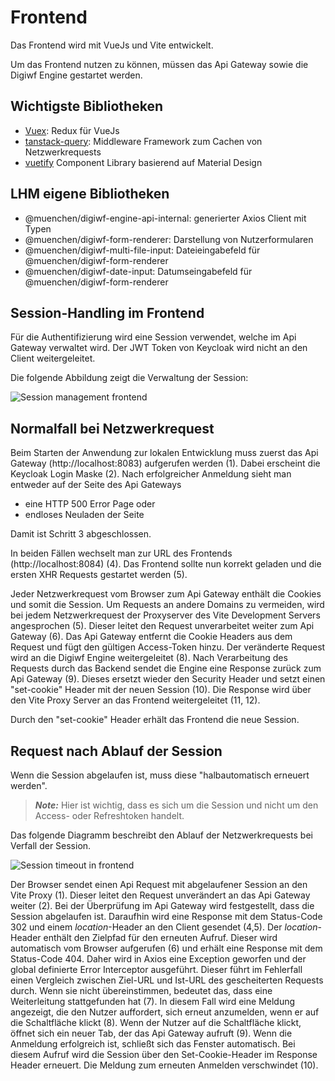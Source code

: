 # Frontend

Das Frontend wird mit VueJs und Vite entwickelt.

Um das Frontend nutzen zu können, müssen das Api Gateway sowie die Digiwf Engine gestartet werden.

## Wichtigste Bibliotheken

* [Vuex](https://vuex.vuejs.org/): Redux für VueJs
* [tanstack-query](https://tanstack.com/query/latest/docs/vue/overview): Middleware Framework zum Cachen von Netzwerkrequests 
* [vuetify](https://vuetifyjs.com/en/) Component Library basierend auf Material Design 

## LHM eigene Bibliotheken

* @muenchen/digiwf-engine-api-internal: generierter Axios Client mit Typen
* @muenchen/digiwf-form-renderer: Darstellung von Nutzerformularen
* @muenchen/digiwf-multi-file-input: Dateieingabefeld für @muenchen/digiwf-form-renderer
* @muenchen/digiwf-date-input: Datumseingabefeld für @muenchen/digiwf-form-renderer

## Session-Handling im Frontend

Für die Authentifizierung wird eine Session verwendet, welche im Api Gateway verwaltet wird. Der JWT Token von Keycloak
wird nicht an den Client weitergeleitet.

Die folgende Abbildung zeigt die Verwaltung der Session:

![Session management frontend](~@source/images/platform/components/frontend/session-mgmt-api-gateway-frontend.png)

## Normalfall bei Netzwerkrequest

Beim Starten der Anwendung zur lokalen Entwicklung muss zuerst das Api Gateway (http://localhost:8083) aufgerufen
werden (1).
Dabei erscheint die Keycloak Login Maske (2). Nach erfolgreicher Anmeldung sieht man entweder auf der Seite des Api
Gateways

* eine HTTP 500 Error Page oder 
* endloses Neuladen der Seite

Damit ist Schritt 3 abgeschlossen.

In beiden Fällen wechselt man zur URL des Frontends (http://localhost:8084) (4).
Das Frontend sollte nun korrekt geladen und die ersten XHR Requests gestartet werden (5).

Jeder Netzwerkrequest vom Browser zum Api Gateway enthält die Cookies und somit die Session. Um Requests an andere
Domains zu vermeiden, wird bei jedem Netzwerkrequest der Proxyserver des Vite Development Servers angesprochen (5).
Dieser leitet den Request unverarbeitet weiter zum Api Gateway (6).
Das Api Gateway entfernt die Cookie Headers aus dem Request und fügt den gültigen Access-Token hinzu. Der veränderte
Request wird an die Digiwf Engine weitergeleitet (8). Nach Verarbeitung des Requests durch das Backend sendet die Engine
eine Response zurück zum Api Gateway (9).
Dieses ersetzt wieder den Security Header und setzt einen "set-cookie" Header mit der neuen Session (10).
Die Response wird über den Vite Proxy Server an das Frontend weitergeleitet (11, 12).

Durch den "set-cookie" Header erhält das Frontend die neue Session.

## Request nach Ablauf der Session

Wenn die Session abgelaufen ist, muss diese "halbautomatisch erneuert werden".

> **_Note:_** Hier ist wichtig, dass es sich um die Session und nicht um den Access- oder Refreshtoken handelt.

Das folgende Diagramm beschreibt den Ablauf der Netzwerkrequests bei Verfall der Session.

![Session timeout in frontend](~@source/images/platform/components/frontend/session-timeoutapi-gateway-frontend.png)

Der Browser sendet einen Api Request mit abgelaufener Session an den Vite Proxy (1). Dieser leitet den Request
unverändert an das Api Gateway weiter (2).
Bei der Überprüfung im Api Gateway wird festgestellt, dass die Session abgelaufen ist. Daraufhin wird eine Response mit
dem Status-Code 302 und einem _location_-Header an den Client gesendet (4,5). Der _location_-Header enthält den Zielpfad
für den erneuten Aufruf. Dieser wird automatisch vom Browser aufgerufen (6) und erhält eine Response mit dem Status-Code
404.
Daher wird in Axios eine Exception geworfen und der global definierte Error Interceptor ausgeführt. Dieser führt im
Fehlerfall einen Vergleich zwischen Ziel-URL und Ist-URL des gescheiterten Requests durch. Wenn sie nicht
übereinstimmen, bedeutet das, dass eine Weiterleitung stattgefunden hat (7).
In diesem Fall wird eine Meldung angezeigt, die den Nutzer auffordert, sich erneut anzumelden, wenn er auf die
Schaltfläche klickt (8).
Wenn der Nutzer auf die Schaltfläche klickt, öffnet sich ein neuer Tab, der das Api Gateway aufruft (9). Wenn die
Anmeldung erfolgreich ist, schließt sich das Fenster automatisch.
Bei diesem Aufruf wird die Session über den Set-Cookie-Header im Response Header erneuert. Die Meldung zum erneuten
Anmelden verschwindet (10).
